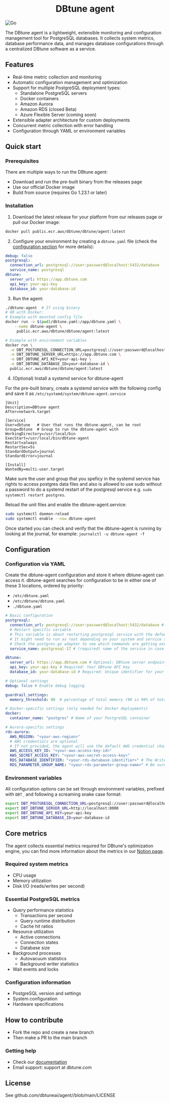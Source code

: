 <h1 align="center">DBtune agent</h1>

![Go](https://img.shields.io/badge/golang-00ADD8?&style=plastic&logo=go&logoColor=white)

The DBtune agent is a lightweight, extensible monitoring and configuration management tool for PostgreSQL databases. It collects system metrics, database performance data, and manages database configurations through a centralized DBtune software as a service.

## Features

- Real-time metric collection and monitoring
- Automatic configuration management and optimization
- Support for multiple PostgreSQL deployment types:
  - Standalone PostgreSQL servers
  - Docker containers
  - Amazon Aurora
  - Amazon RDS (closed Beta)
  - Azure Flexible Server (coming soon)
- Extensible adapter architecture for custom deployments
- Concurrent metric collection with error handling
- Configuration through YAML or environment variables

## Quick start

### Prerequisites

There are multiple ways to run the DBtune agent:

- Download and run the pre-built binary from the releases page
- Use our official Docker image
- Build from source (requires Go 1.23.1 or later)

### Installation

1. Download the latest release for your platform from our releases page or pull our Docker image:

```bash
docker pull public.ecr.aws/dbtune/dbtune/agent:latest
```

2. Configure your environment by creating a `dbtune.yaml` file (check the [configuration section](#configuration) for more details):

```yaml
debug: false
postgresql:
  connection_url: postgresql://user:password@localhost:5432/database
  service_name: postgresql
dbtune:
  server_url: https://app.dbtune.com
  api_key: your-api-key
  database_id: your-database-id
```

3. Run the agent:

```bash
./dbtune-agent  # If using binary
# OR with Docker:
# Example with mounted config file
docker run -v $(pwd)/dbtune.yaml:/app/dbtune.yaml \
    --name dbtune-agent \
     public.ecr.aws/dbtune/dbtune/agent:latest

# Example with environment variables
docker run \
  -e DBT_POSTGRESQL_CONNECTION_URL=postgresql://user:password@localhost:5432/database \
  -e DBT_DBTUNE_SERVER_URL=https://app.dbtune.com \
  -e DBT_DBTUNE_API_KEY=your-api-key \
  -e DBT_DBTUNE_DATABASE_ID=your-database-id \
  public.ecr.aws/dbtune/dbtune/agent:latest
```

4. (Optional) Install a systemd service for dbtune-agent

For the pre-built binary, create a systemd service with the following config and save it as `/etc/systemd/system/dbtune-agent.service`

    [Unit]
    Description=DBtune agent
    After=network.target
    
    [Service]
    User=dbtune   # User that runs the dbtune-agent, can be root
    Group=dbtune  # Group to run the dbtune-agent with
    WorkingDirectory=/usr/local/bin
    ExecStart=/usr/local/bin/dbtune-agent
    Restart=always
    RestartSec=5s
    StandardOutput=journal
    StandardError=journal
    
    [Install]
    WantedBy=multi-user.target

Make sure the user and group that you speficy in the systemd service has rights to access postgres data files and also is allowed to use sudo without a password to do a systemd restart of the postgresql service e.g. `sudo systemctl restart postgres`.

Reload the unit files and enable the dbtune-agent.service:
```bash
sudo systemctl daemon-reload
sudo systemctl enable --now dbtune-agent
```

Once started you can check and verify that the dbtune-agent is running by looking at the journal, for example: `journalctl -u dbtune-agent -f`

## Configuration

### Configuration via YAML

Create the dbtune-agent configuration and store it where dbtune-agent can access it. dbtune-agent searches for configuration to be in either one of these 3 locations, ordered by priority:
* `/etc/dbtune.yaml` 
* `/etc/dbtune/dbtune.yaml`
* `./dbtune.yaml`

```yaml
# Basic configuration
postgresql:
  connection_url: postgresql://user:password@localhost:5432/database # Required: Database connection string
  # Restart specific variable
  # This variable is about restarting postgresql service with the default PostgreSQL adapter.
  # It might need to run as root depending on your system and service setup.
  # Check the postgres.go adapter to see which commands are getting executed.
  service_name: postgresql-17 # (required) name of the service in case of restarts

dbtune:
  server_url: https://app.dbtune.com # Optional: DBtune server endpoint (change for self-hosted)
  api_key: your-api-key # Required: Your DBtune API key
  database_id: your-database-id # Required: Unique identifier for your database

# Optional settings
debug: false # Enable debug logging

guardrail_settings:
  memory_threshold: 90  # percentage of total memory (90 is 90% of total memory).

# Docker-specific settings (only needed for Docker deployments)
docker:
  container_name: "postgres" # Name of your PostgreSQL container

# Aurora-specific settings
rds-aurora:
  AWS_REGION: "<your-aws-region>"
  # AWS credentials are optional
  # If not provided, the agent will use the default AWS credential chain, which includes WebIdentity tokens
  AWS_ACCESS_KEY_ID: "<your-aws-access-key-id>"
  AWS_SECRET_ACCESS_KEY: "<your-aws-secret-access-key>"
  RDS_DATABASE_IDENTIFIER: "<your-rds-database-identifier>" # The Writer instance of the Aurora cluster
  RDS_PARAMETER_GROUP_NAME: "<your-rds-parameter-group-name>" # Be sure to define a custom one and not to use the default.postgresXX one
```

### Environment variables

All configuration options can be set through environment variables, prefixed with `DBT_` and following a screaming snake case format:

```bash
export DBT_POSTGRESQL_CONNECTION_URL=postgresql://user:password@localhost:5432/database
export DBT_DBTUNE_SERVER_URL=http://localhost:8000
export DBT_DBTUNE_API_KEY=your-api-key
export DBT_DBTUNE_DATABASE_ID=your-database-id
```

## Core metrics

The agent collects essential metrics required for DBtune's optimization engine, you can find more information about the metrics in our [Notion page](https://dbtune.notion.site/DBtune-Collected-Metrics-17b1ecfc272180cc9f2cd7faeab2c503?pvs=4).

### Required system metrics

- CPU usage
- Memory utilization
- Disk I/O (reads/writes per second)

### Essential PostgreSQL metrics

- Query performance statistics
  - Transactions per second
  - Query runtime distribution
  - Cache hit ratios
- Resource utilization
  - Active connections
  - Connection states
  - Database size
- Background processes
  - Autovacuum statistics
  - Background writer statistics
- Wait events and locks

### Configuration information

- PostgreSQL version and settings
- System configuration
- Hardware specifications

## How to contribute

- Fork the repo and create a new branch
- Then make a PR to the main branch

### Getting help

- Check our [documentation](https://docs.dbtune.com)
- Email support: support at dbtune.com

## License

See github.com/dbtuneai/agent//blob/main/LICENSE
